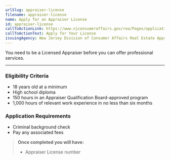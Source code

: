 ```yaml
---
urlSlug: appraiser-license
filename: appraiser-license
name: Apply for an Appraiser License
id: appraiser-license
callToActionLink: https://www.njconsumeraffairs.gov/rea/Pages/applications.aspx
callToActionText: Apply for Your License
issuingAgency: New Jersey Division of Consumer Affairs Real Estate Appraiser Board
---
```


You need to be a Licensed Appraiser before you can offer professional services.

---

### Eligibility Criteria

- 18 years old at a minimum
- High school diploma
- 150 hours in an Appraiser Qualification Board-approved program
- 1,000 hours of relevant work experience in no less than six months

### Application Requirements

- Criminal background check
- Pay any associated fees

> **Once completed you will have:**
>
> - Appraiser License number
